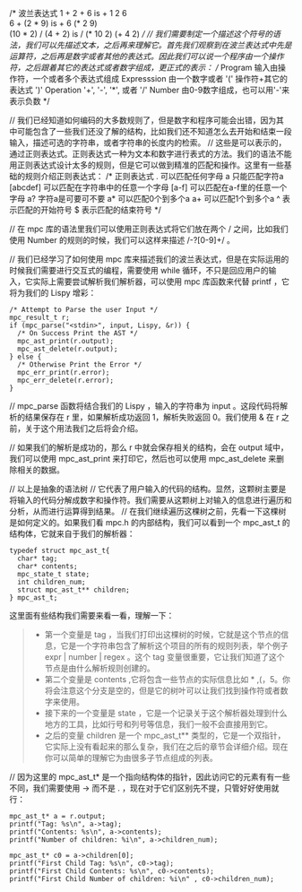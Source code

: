 /* 波兰表达式
1 + 2 + 6                            is              + 1 2 6    
6 + (2 * 9)                          is              + 6 (* 2 9)    
(10 * 2) / (4 + 2)                   is              / (* 10 2) (+ 4 2)
*/
// 我们需要制定一个描述这个符号的语法，我们可以先描述文本，之后再来理解它。首先我们观察到在波兰表达式中先是运算符，之后再是数字或者其他的表达式。因此我们可以说一个程序由一个操作符，之后跟着其它的表达式或者数字组成，更正式的表示：
/*
Program         输入由操作符，一个或者多个表达式组成
Expresssion     由一个数字或者 '(' 操作符+其它的表达式 ')'
Operation         '+', '-', '*', 或者 '/'
Number            由0-9数字组成，也可以用'-'来表示负数
*/

// 我们已经知道如何编码的大多数规则了，但是数字和程序可能会出错，因为其中可能包含了一些我们还没了解的结构，比如我们还不知道怎么去开始和结束一段输入，描述可选的字符串，或者字符串的长度内的检索。
// 这些是可以表示的，通过正则表达式。正则表达式一种为文本和数字进行表式的方法。我们的语法不能用正则表达式设计太多的规则，但是它可以做到精准的匹配和操作。这里有一些基础的规则介绍正则表达式：
/* 正则表达式
.                可以匹配任何字母
a                只能匹配字符a
[abcdef]        可以匹配在字符串中的任意一个字母
[a-f]            可以匹配在a-f里的任意一个字母
a?                字符a是可要可不要
a*                可以匹配0个到多个a
a+                可以匹配1个到多个a
^                表示匹配的开始符号
$                表示匹配的结束符号
*/

// 在 mpc 库的语法里我们可以使用正则表达式将它们放在两个 / 之间，比如我们使用 Number 的规则的时候，我们可以这样来描述 /-?[0-9]+/ 。

// 我们已经学习了如何使用 mpc 库来描述我们的波兰表达式，但是在实际运用的时候我们需要进行交互式的编程，需要使用 while 循环，不只是回应用户的输入，它实际上需要尝试解析我们解析器，可以使用 mpc 库函数来代替 printf ，它将为我们的 Lispy 增彩：
```
/* Attempt to Parse the user Input */
mpc_result_t r;
if (mpc_parse("<stdin>", input, Lispy, &r)) {
  /* On Success Print the AST */
  mpc_ast_print(r.output);
  mpc_ast_delete(r.output);
} else {
  /* Otherwise Print the Error */
  mpc_err_print(r.error);
  mpc_err_delete(r.error);
}
```
// mpc_parse 函数将结合我们的 Lispy ，输入的字符串为 input 。这段代码将解析的结果保存在 r 里，如果解析成功返回 1，解析失败返回 0。我们使用 & 在 r 之前，关于这个用法我们之后将会介绍。

// 如果我们的解析是成功的，那么 r 中就会保存相关的结构，会在 output 域中，我们可以使用 mpc_ast_print 来打印它，然后也可以使用 mpc_ast_delete 来删除相关的数据。

// 以上是抽象的语法树
// 它代表了用户输入的代码的结构。显然，这颗树主要是将输入的代码分解成数字和操作符。我们需要从这颗树上对输入的信息进行遍历和分析，从而进行运算得到结果。
// 在我们继续遍历这棵树之前，先看一下这棵树是如何定义的。如果我们看 mpc.h 的内部结构，我们可以看到一个 mpc_ast_t 的结构体，它就来自于我们的解析器：
```
typedef struct mpc_ast_t{
  char* tag;
  char* contents;
  mpc_state_t state;
  int children_num;
  struct mpc_ast_t** children;
} mpc_ast_t;
```
这里面有些结构我们需要来看一看，理解一下：
> - 第一个变量是 tag ，当我们打印出这棵树的时候，它就是这个节点的信息，它是一个字符串包含了解析这个项目的所有的规则列表，举个例子 expr | number | regex 。这个 tag 变量很重要，它让我们知道了这个节点是由什么解析规则创建的。
> - 第二个变量是 contents ,它将包含一些节点的实际信息比如 * ,(，5。你将会注意这个分支是空的，但是它的树叶可以让我们找到操作符或者数字来使用。
> - 接下来的一个变量是 state ，它是一个记录关于这个解析器处理到什么地方的工具，比如行号和列号等信息，我们一般不会直接用到它。
> - 之后的变量 children 是一个 mpc_ast_t** 类型的，它是一个双指针，它实际上没有看起来的那么复杂，我们在之后的章节会详细介绍。现在你可以简单的理解它为由很多子节点组成的列表。

// 因为这里的 mpc_ast_t* 是一个指向结构体的指针，因此访问它的元素有有一些不同，我们需要使用 -> 而不是 . ，现在对于它们区别先不提，只管好好使用就行：
```
mpc_ast_t* a = r.output;
printf("Tag: %s\n", a->tag);
printf("Contents: %s\n", a->contents);
printf("Number of children: %i\n", a->children_num);

mpc_ast_t* c0 = a->children[0];
printf("First Child Tag: %s\n", c0->tag);
printf("First Child Contents: %s\n", c0->contents);
printf("First Child Number of children: %i\n" , c0->children_num);
```
